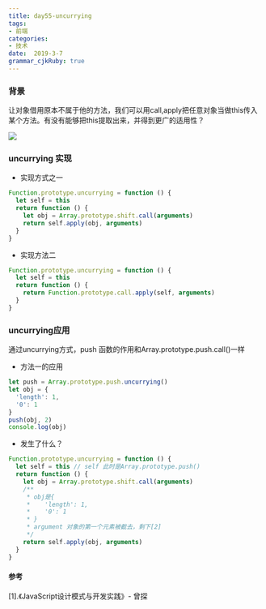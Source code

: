 ```yaml
---
title: day55-uncurrying
tags: 
- 前端
categories: 
- 技术
date:  2019-3-7
grammar_cjkRuby: true
---
```

### 背景
让对象借用原本不属于他的方法，我们可以用call,apply把任意对象当做this传入某个方法。有没有能够把this提取出来，并得到更广的适用性？

![](https://ws1.sinaimg.cn/large/b15ca614gy1g0umna40mhj20dw099wf6.jpg)
<!--more-->
### uncurrying 实现
+ 实现方式之一
```javascript
Function.prototype.uncurrying = function () {
  let self = this
  return function () {
    let obj = Array.prototype.shift.call(arguments)
    return self.apply(obj, arguments)
  }
}
```
+ 实现方法二
```javascript
Function.prototype.uncurrying = function () {
  let self = this
  return function () {
    return Function.prototype.call.apply(self, arguments)
  }
}
```
### uncurrying应用
通过uncurrying方式，push 函数的作用和Array.prototype.push.call()一样
+ 方法一的应用
```javascript
let push = Array.prototype.push.uncurrying()
let obj = {
  'length': 1,
  '0': 1
}
push(obj, 2)
console.log(obj)
```
+ 发生了什么？
```javascript
Function.prototype.uncurrying = function () {
  let self = this // self 此时是Array.prototype.push()
  return function () {
    let obj = Array.prototype.shift.call(arguments)
    /**
     * obj是{
     *    'length': 1,
     *    '0': 1
     * }
     * argument 对象的第一个元素被截去，剩下[2]
     */
    return self.apply(obj, arguments)
  }
}
```
#### 参考
[1].《JavaScript设计模式与开发实践》- 曾探
